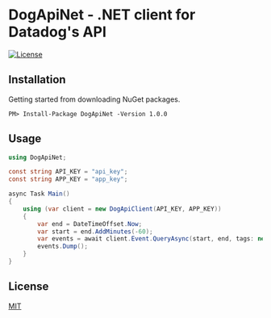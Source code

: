 DogApiNet - .NET client for Datadog's API
===

[![License](https://img.shields.io/badge/license-MIT-blue.svg)](LICENSE)

## Installation

Getting started from downloading NuGet packages.

```
PM> Install-Package DogApiNet -Version 1.0.0
```

## Usage

```C#
using DogApiNet;
```

```C#
const string API_KEY = "api_key";
const string APP_KEY = "app_key";

async Task Main()
{
	using (var client = new DogApiClient(API_KEY, APP_KEY))
	{
		var end = DateTimeOffset.Now;
		var start = end.AddMinutes(-60);
		var events = await client.Event.QueryAsync(start, end, tags: new[] { "project:hogehoge", "stack:production"});
		events.Dump();
	}
}
```

## License

[MIT](LICENSE)

